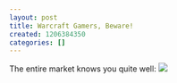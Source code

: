 ```yaml
---
layout: post
title: Warcraft Gamers, Beware!
created: 1206384350
categories: []
---
```

The entire market knows you quite well:
<img src="http://darkmonkey.org.uk/4/1/2294961341_8c22195077_o.gif" border="0" />
